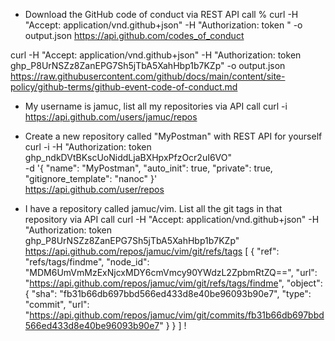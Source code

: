 - Download the GitHub code of conduct via REST API call
% curl -H "Accept: application/vnd.github+json" -H "Authorization: token <Write your token>" -o output.json  https://api.github.com/codes_of_conduct

curl -H "Accept: application/vnd.github+json" -H "Authorization: token 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" -o output.json https://raw.githubusercontent.com/github/docs/main/content/site-policy/github-terms/github-event-code-of-conduct.md

- My username is jamuc, list all my repositories via API call
curl -i https://api.github.com/users/jamuc/repos

- Create a new repository called "MyPostman" with REST API for yourself
curl -i -H "Authorization: token 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" \
    -d '{
        "name": "MyPostman",
        "auto_init": true,
        "private": true,
        "gitignore_template": "nanoc"
      }' \
   https://api.github.com/user/repos


- I have a repository called jamuc/vim. List all the git tags in that repository via API call
curl -H "Accept: application/vnd.github+json" -H "Authorization: token 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"  https://api.github.com/repos/jamuc/vim/git/refs/tags
[
  {
    "ref": "refs/tags/findme",
    "node_id": "MDM6UmVmMzExNjcxMDY6cmVmcy90YWdzL2ZpbmRtZQ==",
    "url": "https://api.github.com/repos/jamuc/vim/git/refs/tags/findme",
    "object": {
      "sha": "fb31b66db697bbd566ed433d8e40be96093b90e7",
      "type": "commit",
      "url": "https://api.github.com/repos/jamuc/vim/git/commits/fb31b66db697bbd566ed433d8e40be96093b90e7"
    }
  }
]
!
